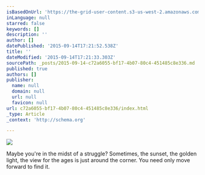 ```yaml
---
isBasedOnUrl: 'https://the-grid-user-content.s3-us-west-2.amazonaws.com/e30361d4-fdbb-4dd5-afd4-7080ff963b55.jpg'
inLanguage: null
starred: false
keywords: []
description: ''
author: []
datePublished: '2015-09-14T17:21:52.538Z'
title: ''
dateModified: '2015-09-14T17:21:33.303Z'
sourcePath: _posts/2015-09-14-c72a6055-bf17-4b07-80c4-451485c8e336.md
published: true
authors: []
publisher:
  name: null
  domain: null
  url: null
  favicon: null
url: c72a6055-bf17-4b07-80c4-451485c8e336/index.html
_type: Article
_context: 'http://schema.org'

---
```

![](https://the-grid-user-content.s3-us-west-2.amazonaws.com/e30361d4-fdbb-4dd5-afd4-7080ff963b55.jpg)

Maybe you're in the midst of a struggle? Sometimes, the sunset, the golden light, the view for the ages is just around the corner. You need only move forward to find it.